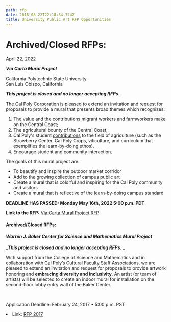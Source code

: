 ```yaml
---
path: rfp
date: 2018-08-22T22:18:54.724Z
title: University Public Art RFP Opportunities
---
```

# Archived/Closed RFPs:

<p>April 22, 2022</p>

_**Via Carta Mural Project**_

California Polytechnic State University\
San Luis Obispo, California

**_This project is closed and no longer accepting RFPs._**

 The Cal Poly Corporation is pleased to extend an invitation and request for proposals to provide a mural that presents broad themes which ​​recognizes: 

1. The value and the contributions migrant workers and farmworkers make on the Central Coast; 
2. The agricultural bounty of the Central Coast; 
3. Cal Poly's student [contributions](https://aeps.calpoly.edu/about/department-facilities) to the field of agriculture (such as the Strawberry Center, Cal Poly Crops, viticulture, and curriculum that exemplifies the learn-by-doing ethos).
4. Encourage student and community interaction.  

The goals of this mural project are:

* To beautify and inspire the outdoor market corridor
* Add to the growing collection of campus public art
* Create a mural that is colorful and inspiring for the Cal Poly community and visitors
* Create a mural that is reflective of the learn-by-doing campus standard

**DEADLINE HAS PASSED: Monday May 16th, 2022 5:00 p.m. PDT**

**Link to the RFP:**
<a href="/assets/ViaCarta_Mural_RFP_2022.pdf">Via Carta Mural Project RFP</a>

<h4>Archived/Closed RFPs:</h4>

<h4><i>Warren J. Baker Center for Science and Mathematics Mural Project</i></h4>

**<i>_This project is closed and no longer accepting RFPs.</i> _**

<p>With support from the College of Science and Mathematics and in collaboration with Cal Poly’s Cultural Faculty Staff Associations, we are pleased to extend an invitation and request for proposals to provide artwork honoring and <b>embracing diversity and inclusivity</b>. An artist (or team of artists) will be selected to create an indoor mural for installation on the second-floor lobby entry wall of the Baker Center. </p>

<br>

<p>Application Deadline: February 24, 2017 •&nbsp;5:00 p.m. PST</p>

<li>Link: <a href="/assets/CalPolyBakerCenter_Mural_RFP_2017.pdf">RFP 2017</a></li>
